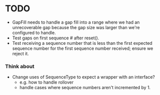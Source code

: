 # TODO

- GapFill needs to handle a gap fill into a range where we had an unrecoverable gap because the gap size was larger than we're configured to handle. 
- Test gaps on first sequence # after reset().
- Test receiving a sequence number that is less than the first expected sequence number for the first sequence number received; ensure we reject it.

### Think about 

- Change uses of SequenceType to expect a wrapper with an interface? 
    - e.g. how to handle rollover
    - handle cases where sequence numbers aren't incremented by 1.
